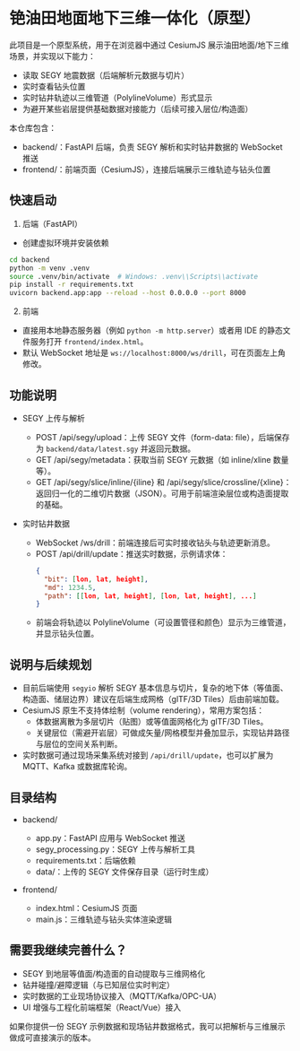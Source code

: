 # 铯油田地面地下三维一体化（原型）

此项目是一个原型系统，用于在浏览器中通过 CesiumJS 展示油田地面/地下三维场景，并实现以下能力：
- 读取 SEGY 地震数据（后端解析元数据与切片）
- 实时查看钻头位置
- 实时钻井轨迹以三维管道（PolylineVolume）形式显示
- 为避开某些岩层提供基础数据对接能力（后续可接入层位/构造面）

本仓库包含：
- backend/：FastAPI 后端，负责 SEGY 解析和实时钻井数据的 WebSocket 推送
- frontend/：前端页面（CesiumJS），连接后端展示三维轨迹与钻头位置

## 快速启动

1) 后端（FastAPI）
- 创建虚拟环境并安装依赖

```bash
cd backend
python -m venv .venv
source .venv/bin/activate  # Windows: .venv\\Scripts\\activate
pip install -r requirements.txt
uvicorn backend.app:app --reload --host 0.0.0.0 --port 8000
```

2) 前端
- 直接用本地静态服务器（例如 `python -m http.server`）或者用 IDE 的静态文件服务打开 `frontend/index.html`。
- 默认 WebSocket 地址是 `ws://localhost:8000/ws/drill`，可在页面左上角修改。

## 功能说明

- SEGY 上传与解析
  - POST /api/segy/upload：上传 SEGY 文件（form-data: file），后端保存为 `backend/data/latest.sgy` 并返回元数据。
  - GET /api/segy/metadata：获取当前 SEGY 元数据（如 inline/xline 数量等）。
  - GET /api/segy/slice/inline/{iline} 和 /api/segy/slice/crossline/{xline}：返回归一化的二维切片数据（JSON）。可用于前端渲染层位或构造面提取的基础。

- 实时钻井数据
  - WebSocket /ws/drill：前端连接后可实时接收钻头与轨迹更新消息。
  - POST /api/drill/update：推送实时数据，示例请求体：
    ```json
    {
      "bit": [lon, lat, height],
      "md": 1234.5,
      "path": [[lon, lat, height], [lon, lat, height], ...]
    }
    ```
  - 前端会将轨迹以 PolylineVolume（可设置管径和颜色）显示为三维管道，并显示钻头位置。

## 说明与后续规划

- 目前后端使用 `segyio` 解析 SEGY 基本信息与切片，复杂的地下体（等值面、构造面、储层边界）建议在后端生成网格（glTF/3D Tiles）后由前端加载。
- CesiumJS 原生不支持体绘制（volume rendering），常用方案包括：
  - 体数据离散为多层切片（贴图）或等值面网格化为 glTF/3D Tiles。
  - 关键层位（需避开岩层）可做成矢量/网格模型并叠加显示，实现钻井路径与层位的空间关系判断。
- 实时数据可通过现场采集系统对接到 `/api/drill/update`，也可以扩展为 MQTT、Kafka 或数据库轮询。

## 目录结构

- backend/
  - app.py：FastAPI 应用与 WebSocket 推送
  - segy_processing.py：SEGY 上传与解析工具
  - requirements.txt：后端依赖
  - data/：上传的 SEGY 文件保存目录（运行时生成）

- frontend/
  - index.html：CesiumJS 页面
  - main.js：三维轨迹与钻头实体渲染逻辑

## 需要我继续完善什么？

- SEGY 到地层等值面/构造面的自动提取与三维网格化
- 钻井碰撞/避障逻辑（与已知层位实时判定）
- 实时数据的工业现场协议接入（MQTT/Kafka/OPC-UA）
- UI 增强与工程化前端框架（React/Vue）接入

如果你提供一份 SEGY 示例数据和现场钻井数据格式，我可以把解析与三维展示做成可直接演示的版本。
